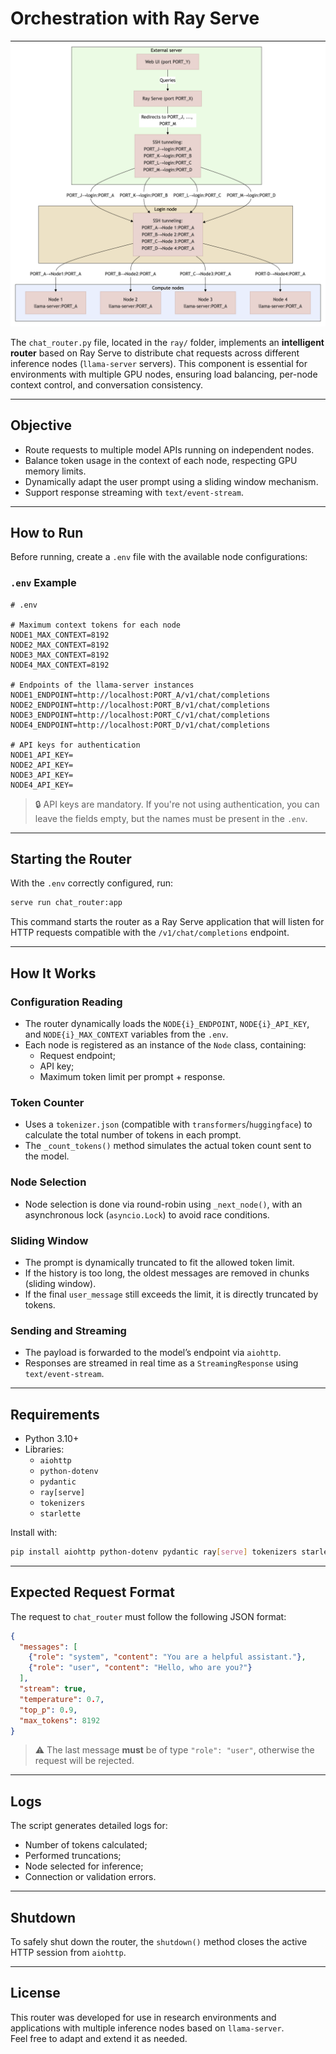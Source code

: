 # Orchestration with Ray Serve

![Architecture](./carcara_arquitetura.jpeg)

The `chat_router.py` file, located in the `ray/` folder, implements an **intelligent router** based on Ray Serve to distribute chat requests across different inference nodes (`llama-server` servers). This component is essential for environments with multiple GPU nodes, ensuring load balancing, per-node context control, and conversation consistency.

---

## Objective

- Route requests to multiple model APIs running on independent nodes.
- Balance token usage in the context of each node, respecting GPU memory limits.
- Dynamically adapt the user prompt using a sliding window mechanism.
- Support response streaming with `text/event-stream`.

---

## How to Run

Before running, create a `.env` file with the available node configurations:

### `.env` Example

```env
# .env

# Maximum context tokens for each node
NODE1_MAX_CONTEXT=8192
NODE2_MAX_CONTEXT=8192
NODE3_MAX_CONTEXT=8192
NODE4_MAX_CONTEXT=8192

# Endpoints of the llama-server instances
NODE1_ENDPOINT=http://localhost:PORT_A/v1/chat/completions
NODE2_ENDPOINT=http://localhost:PORT_B/v1/chat/completions
NODE3_ENDPOINT=http://localhost:PORT_C/v1/chat/completions
NODE4_ENDPOINT=http://localhost:PORT_D/v1/chat/completions

# API keys for authentication
NODE1_API_KEY=
NODE2_API_KEY=
NODE3_API_KEY=
NODE4_API_KEY=
```

> 🔒 API keys are mandatory. If you're not using authentication, you can leave the fields empty, but the names must be present in the `.env`.

---

## Starting the Router

With the `.env` correctly configured, run:

```bash
serve run chat_router:app
```

This command starts the router as a Ray Serve application that will listen for HTTP requests compatible with the `/v1/chat/completions` endpoint.

---

## How It Works

### Configuration Reading

- The router dynamically loads the `NODE{i}_ENDPOINT`, `NODE{i}_API_KEY`, and `NODE{i}_MAX_CONTEXT` variables from the `.env`.
- Each node is registered as an instance of the `Node` class, containing:
  - Request endpoint;
  - API key;
  - Maximum token limit per prompt + response.

### Token Counter

- Uses a `tokenizer.json` (compatible with `transformers`/`huggingface`) to calculate the total number of tokens in each prompt.
- The `_count_tokens()` method simulates the actual token count sent to the model.

### Node Selection

- Node selection is done via round-robin using `_next_node()`, with an asynchronous lock (`asyncio.Lock`) to avoid race conditions.

### Sliding Window

- The prompt is dynamically truncated to fit the allowed token limit.
- If the history is too long, the oldest messages are removed in chunks (sliding window).
- If the final `user_message` still exceeds the limit, it is directly truncated by tokens.

### Sending and Streaming

- The payload is forwarded to the model’s endpoint via `aiohttp`.
- Responses are streamed in real time as a `StreamingResponse` using `text/event-stream`.

---

## Requirements

- Python 3.10+
- Libraries:
  - `aiohttp`
  - `python-dotenv`
  - `pydantic`
  - `ray[serve]`
  - `tokenizers`
  - `starlette`

Install with:

```bash
pip install aiohttp python-dotenv pydantic ray[serve] tokenizers starlette
```

---

## Expected Request Format

The request to `chat_router` must follow the following JSON format:

```json
{
  "messages": [
    {"role": "system", "content": "You are a helpful assistant."},
    {"role": "user", "content": "Hello, who are you?"}
  ],
  "stream": true,
  "temperature": 0.7,
  "top_p": 0.9,
  "max_tokens": 8192
}
```

> ⚠️ The last message **must** be of type `"role": "user"`, otherwise the request will be rejected.

---

## Logs

The script generates detailed logs for:

- Number of tokens calculated;
- Performed truncations;
- Node selected for inference;
- Connection or validation errors.

---

## Shutdown

To safely shut down the router, the `shutdown()` method closes the active HTTP session from `aiohttp`.

---

## License

This router was developed for use in research environments and applications with multiple inference nodes based on `llama-server`.  
Feel free to adapt and extend it as needed.

